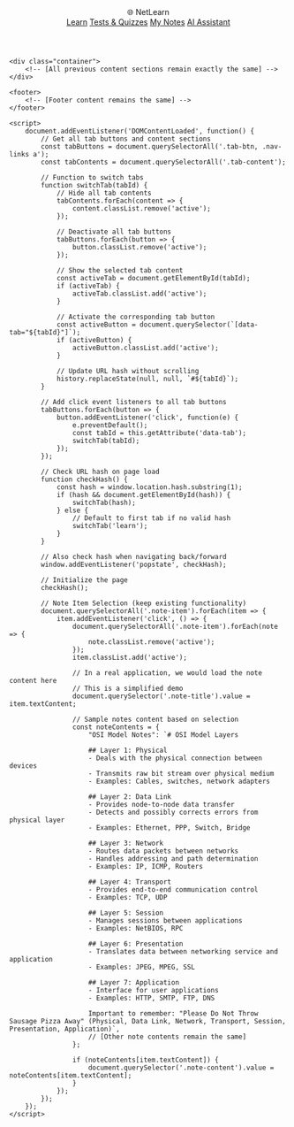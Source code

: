 <!DOCTYPE html>
<html lang="en">
<head>
    <meta charset="UTF-8">
    <meta name="viewport" content="width=device-width, initial-scale=1.0">
    <title>NetLearn - Virtual Networking Classroom</title>
    <style>
        /* [Previous CSS styles remain exactly the same] */
    </style>
</head>
<body>
    <header>
        <nav>
            <div class="logo">
                <span class="logo-icon">🌐</span>
                NetLearn
            </div>
            <div class="nav-links">
                <a href="#" data-tab="learn">Learn</a>
                <a href="#" data-tab="quiz">Tests & Quizzes</a>
                <a href="#" data-tab="notes">My Notes</a>
                <a href="#" data-tab="chat">AI Assistant</a>
            </div>
        </nav>
    </header>
    
    <div class="container">
        <!-- [All previous content sections remain exactly the same] -->
    </div>
    
    <footer>
        <!-- [Footer content remains the same] -->
    </footer>
    
    <script>
        document.addEventListener('DOMContentLoaded', function() {
            // Get all tab buttons and content sections
            const tabButtons = document.querySelectorAll('.tab-btn, .nav-links a');
            const tabContents = document.querySelectorAll('.tab-content');
            
            // Function to switch tabs
            function switchTab(tabId) {
                // Hide all tab contents
                tabContents.forEach(content => {
                    content.classList.remove('active');
                });
                
                // Deactivate all tab buttons
                tabButtons.forEach(button => {
                    button.classList.remove('active');
                });
                
                // Show the selected tab content
                const activeTab = document.getElementById(tabId);
                if (activeTab) {
                    activeTab.classList.add('active');
                }
                
                // Activate the corresponding tab button
                const activeButton = document.querySelector(`[data-tab="${tabId}"]`);
                if (activeButton) {
                    activeButton.classList.add('active');
                }
                
                // Update URL hash without scrolling
                history.replaceState(null, null, `#${tabId}`);
            }
            
            // Add click event listeners to all tab buttons
            tabButtons.forEach(button => {
                button.addEventListener('click', function(e) {
                    e.preventDefault();
                    const tabId = this.getAttribute('data-tab');
                    switchTab(tabId);
                });
            });
            
            // Check URL hash on page load
            function checkHash() {
                const hash = window.location.hash.substring(1);
                if (hash && document.getElementById(hash)) {
                    switchTab(hash);
                } else {
                    // Default to first tab if no valid hash
                    switchTab('learn');
                }
            }
            
            // Also check hash when navigating back/forward
            window.addEventListener('popstate', checkHash);
            
            // Initialize the page
            checkHash();
            
            // Note Item Selection (keep existing functionality)
            document.querySelectorAll('.note-item').forEach(item => {
                item.addEventListener('click', () => {
                    document.querySelectorAll('.note-item').forEach(note => {
                        note.classList.remove('active');
                    });
                    item.classList.add('active');
                    
                    // In a real application, we would load the note content here
                    // This is a simplified demo
                    document.querySelector('.note-title').value = item.textContent;
                    
                    // Sample notes content based on selection
                    const noteContents = {
                        "OSI Model Notes": `# OSI Model Layers

                        ## Layer 1: Physical
                        - Deals with the physical connection between devices
                        - Transmits raw bit stream over physical medium
                        - Examples: Cables, switches, network adapters

                        ## Layer 2: Data Link
                        - Provides node-to-node data transfer
                        - Detects and possibly corrects errors from physical layer
                        - Examples: Ethernet, PPP, Switch, Bridge

                        ## Layer 3: Network
                        - Routes data packets between networks
                        - Handles addressing and path determination
                        - Examples: IP, ICMP, Routers

                        ## Layer 4: Transport
                        - Provides end-to-end communication control
                        - Examples: TCP, UDP

                        ## Layer 5: Session
                        - Manages sessions between applications
                        - Examples: NetBIOS, RPC

                        ## Layer 6: Presentation
                        - Translates data between networking service and application
                        - Examples: JPEG, MPEG, SSL

                        ## Layer 7: Application
                        - Interface for user applications
                        - Examples: HTTP, SMTP, FTP, DNS

                        Important to remember: "Please Do Not Throw Sausage Pizza Away" (Physical, Data Link, Network, Transport, Session, Presentation, Application)`,
                        // [Other note contents remain the same]
                    };
                    
                    if (noteContents[item.textContent]) {
                        document.querySelector('.note-content').value = noteContents[item.textContent];
                    }
                });
            });
        });
    </script>
</body>
</html>
